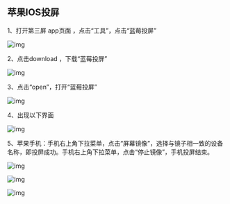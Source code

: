 ## 苹果IOS投屏

1、打开第三屏 app页面 ，点击“工具”，点击“蓝莓投屏”

![img](images/ios_projection/image-20221220104945268.png ':size=30%')

2、点击download ，下载“蓝莓投屏”

![img](images/ios_projection/image-20221220104954876.png ':size=30%')

3、点击“open”，打开“蓝莓投屏”

![img](images/ios_projection/image-20221220105011644.png ':size=30%')

4、出现以下界面

![img](images/ios_projection/image-20221220105020573.png ':size=30%')

5、苹果手机：手机右上角下拉菜单，点击“屏幕镜像”，选择与镜子相一致的设备名称，即投屏成功。手机右上角下拉菜单，点击“停止镜像”，手机投屏结束。

![img](images/ios_projection/image-20221220105030880.png ':size=30%')

![img](images/ios_projection/image-20221220105041252.png ':size=30%')

![img](images/ios_projection/image-20221220105050973.png ':size=30%')